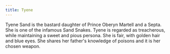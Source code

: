 ```yaml
---
title: Tyene
---
```


Tyene Sand is the bastard daughter of Prince Oberyn Martell and a Septa. She is one of the infamous Sand Snakes. Tyene is regarded as treacherous, while maintaining a sweet and pious persona. She is fair, with golden hair and blue eyes. She shares her father's knowledge of poisons and it is her chosen weapon. 


